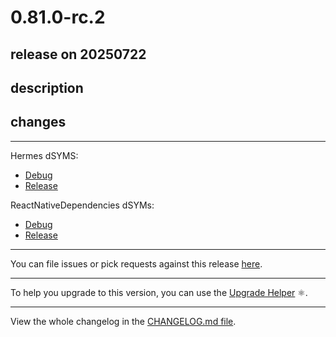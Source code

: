 # 0.81.0-rc.2

## release on 20250722

## description

## changes

*** ** * ** ***

Hermes dSYMS:

* <a href="https://repo1.maven.org/maven2/com/facebook/react/react-native-artifacts/0.81.0-rc.2/react-native-artifacts-0.81.0-rc.2-hermes-framework-dSYM-debug.tar.gz" rel="nofollow">Debug</a>
* <a href="https://repo1.maven.org/maven2/com/facebook/react/react-native-artifacts/0.81.0-rc.2/react-native-artifacts-0.81.0-rc.2-hermes-framework-dSYM-release.tar.gz" rel="nofollow">Release</a>

ReactNativeDependencies dSYMs:

* <a href="https://repo1.maven.org/maven2/com/facebook/react/react-native-artifacts/0.81.0-rc.2/react-native-artifacts-0.81.0-rc.2-reactnative-dependencies-dSYM-debug.tar.gz" rel="nofollow">Debug</a>
* <a href="https://repo1.maven.org/maven2/com/facebook/react/react-native-artifacts/0.81.0-rc.2/react-native-artifacts-0.81.0-rc.2-reactnative-dependencies-dSYM-release.tar.gz" rel="nofollow">Release</a>

*** ** * ** ***

You can file issues or pick requests against this release <a href="https://github.com/reactwg/react-native-releases/issues/new/choose">here</a>.

*** ** * ** ***

To help you upgrade to this version, you can use the <a href="https://react-native-community.github.io/upgrade-helper/" rel="nofollow">Upgrade Helper</a> ⚛️.

*** ** * ** ***

View the whole changelog in the <a href="https://github.com/facebook/react-native/blob/main/CHANGELOG.md">CHANGELOG.md file</a>.

